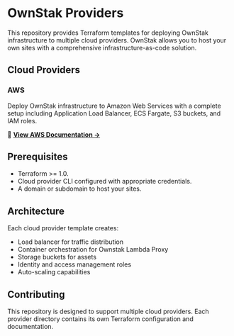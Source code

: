 # OwnStak Providers

This repository provides Terraform templates for deploying OwnStak infrastructure to multiple cloud providers. OwnStak allows you to host your own sites with a comprehensive infrastructure-as-code solution.

## Cloud Providers

### AWS
Deploy OwnStak infrastructure to Amazon Web Services with a complete setup including Application Load Balancer, ECS Fargate, S3 buckets, and IAM roles.

📖 **[View AWS Documentation →](./aws/README.md)**

## Prerequisites

- Terraform >= 1.0.
- Cloud provider CLI configured with appropriate credentials.
- A domain or subdomain to host your sites.

## Architecture

Each cloud provider template creates:
- Load balancer for traffic distribution
- Container orchestration for Ownstak Lambda Proxy
- Storage buckets for assets
- Identity and access management roles
- Auto-scaling capabilities

## Contributing

This repository is designed to support multiple cloud providers. Each provider directory contains its own Terraform configuration and documentation.
